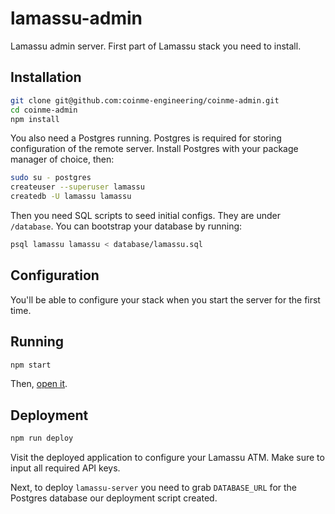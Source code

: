 # lamassu-admin

Lamassu admin server. First part of Lamassu stack you need to install.

## Installation

```sh
git clone git@github.com:coinme-engineering/coinme-admin.git
cd coinme-admin
npm install
```

You also need a Postgres running. Postgres is required for storing configuration
of the remote server. Install Postgres with your package manager of choice, then:

```sh
sudo su - postgres
createuser --superuser lamassu
createdb -U lamassu lamassu
```

Then you need SQL scripts to seed initial configs. They are under `/database`.
You can bootstrap your database by running:

```sh
psql lamassu lamassu < database/lamassu.sql
```

## Configuration
You'll be able to configure your stack when you start the server for the first
time.

## Running

```sh
npm start
```

Then, [open it](http://localhost:3000).

## Deployment

```sh
npm run deploy
```

Visit the deployed application to configure your Lamassu ATM. Make sure to input
all required API keys.

Next, to deploy `lamassu-server` you need to grab `DATABASE_URL` for the Postgres
database our deployment script created.

